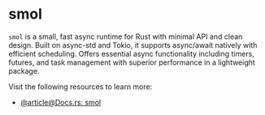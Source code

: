 # smol

`smol` is a small, fast async runtime for Rust with minimal API and clean design. Built on async-std and Tokio, it supports async/await natively with efficient scheduling. Offers essential async functionality including timers, futures, and task management with superior performance in a lightweight package.

Visit the following resources to learn more:

- [@article@Docs.rs: smol](https://docs.rs/smol/latest/smol/)
